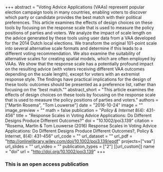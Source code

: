 +++
abstract = "Voting Advice Applications (VAAs) represent popular election campaign tools in many countries, enabling voters to discover which party or candidate provides the best match with their political preferences. This article examines the effects of design choices on these tools by focusing on the response scale that is used to measure the policy positions of parties and voters. We analyze the impact of scale length on the advice generated by these tools using user data from a VAA developed for the 2014 Dutch local elections. We transform the original 101-point scale into several alternative scale formats and determine if this leads to a different voting recommendation. We also examine the suitability of alternative scales for creating spatial models, which are often employed by VAAs. We show that the response scale has a potentially profound impact on the resulting advice (with voters receiving different VAA outcomes depending on the scale length), except for voters with an extremist response style. The findings have practical implications for the design of these tools: outcomes should be presented as a preference list, rather than focusing on the “best match.”"
abstract_short = "This article examines the effects of design choices on these tools by focusing on the response scale that is used to measure the policy positions of parties and voters."
authors = ["Martin Rosema", "Tom Louwerse"]
date = "2016-10-24"
image = ""
image_preview = ""
math = false
publication = "*Policy & Internet* 8(4): 431-456"
title = "Response Scales in Voting Advice Applications: Do Different Designs Produce Different Outcomes?"
doi = "10.1002/poi3.139"
citation = "Rosema, Martin & Tom Louwerse (2016) Response Scales in Voting Advice Applications: Do Different Designs Produce Different Outcomes?, Policy & Internet, 8(4): 431-456"
url_code = ""
url_dataset = ""
url_pdf = "http://onlinelibrary.wiley.com/doi/10.1002/poi3.139/epdf"
projects=["vaa"]
url_slides = ""
url_video = ""
publication_types = ["2"]
[[url_custom]]
  name = "doi"
  url = "http://doi.org/10.1002/poi3.139"
+++

### This is an open access publication <i class="ai ai-open-access"></i> <i class="fa fa-creative-commons" aria-hidden="true"></i>